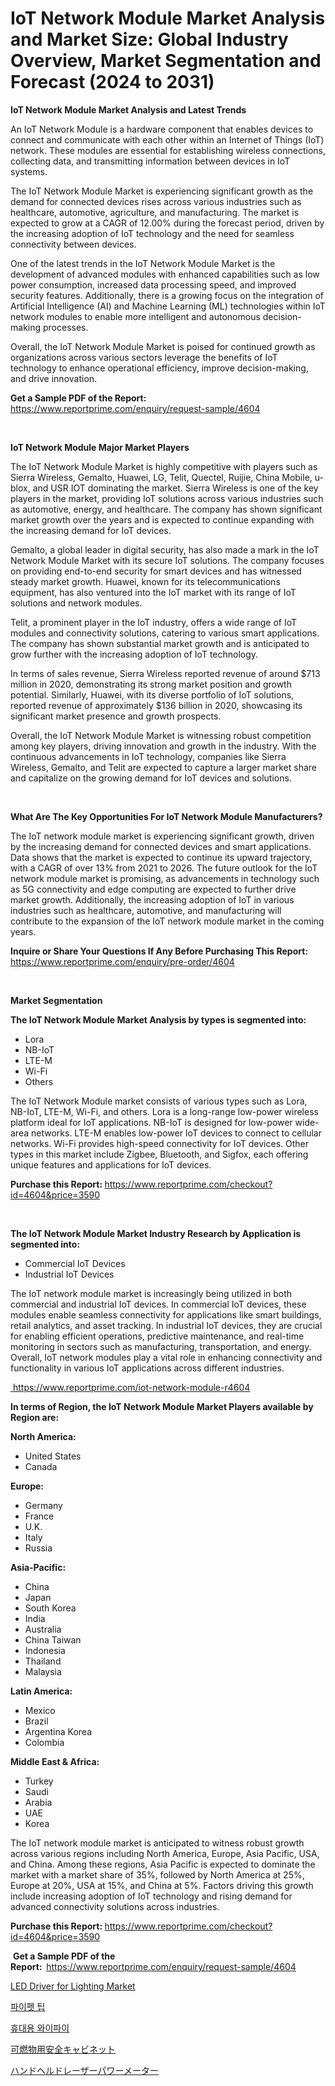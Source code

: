 <p><h1>IoT Network Module Market Analysis and Market Size: Global Industry Overview, Market Segmentation and Forecast (2024 to 2031)</h1></p><p><strong>IoT Network Module Market Analysis and Latest Trends</strong></p>
<p><p>An IoT Network Module is a hardware component that enables devices to connect and communicate with each other within an Internet of Things (IoT) network. These modules are essential for establishing wireless connections, collecting data, and transmitting information between devices in IoT systems.</p><p>The IoT Network Module Market is experiencing significant growth as the demand for connected devices rises across various industries such as healthcare, automotive, agriculture, and manufacturing. The market is expected to grow at a CAGR of 12.00% during the forecast period, driven by the increasing adoption of IoT technology and the need for seamless connectivity between devices.</p><p>One of the latest trends in the IoT Network Module Market is the development of advanced modules with enhanced capabilities such as low power consumption, increased data processing speed, and improved security features. Additionally, there is a growing focus on the integration of Artificial Intelligence (AI) and Machine Learning (ML) technologies within IoT network modules to enable more intelligent and autonomous decision-making processes.</p><p>Overall, the IoT Network Module Market is poised for continued growth as organizations across various sectors leverage the benefits of IoT technology to enhance operational efficiency, improve decision-making, and drive innovation.</p></p>
<p><strong>Get a Sample PDF of the Report:&nbsp;</strong> <a href="https://www.reportprime.com/enquiry/request-sample/4604">https://www.reportprime.com/enquiry/request-sample/4604</a></p>
<p>&nbsp;</p>
<p><strong>IoT Network Module Major Market Players</strong></p>
<p><p>The IoT Network Module Market is highly competitive with players such as Sierra Wireless, Gemalto, Huawei, LG, Telit, Quectel, Ruijie, China Mobile, u-blox, and USR IOT dominating the market. Sierra Wireless is one of the key players in the market, providing IoT solutions across various industries such as automotive, energy, and healthcare. The company has shown significant market growth over the years and is expected to continue expanding with the increasing demand for IoT devices.</p><p>Gemalto, a global leader in digital security, has also made a mark in the IoT Network Module Market with its secure IoT solutions. The company focuses on providing end-to-end security for smart devices and has witnessed steady market growth. Huawei, known for its telecommunications equipment, has also ventured into the IoT market with its range of IoT solutions and network modules.</p><p>Telit, a prominent player in the IoT industry, offers a wide range of IoT modules and connectivity solutions, catering to various smart applications. The company has shown substantial market growth and is anticipated to grow further with the increasing adoption of IoT technology.</p><p>In terms of sales revenue, Sierra Wireless reported revenue of around $713 million in 2020, demonstrating its strong market position and growth potential. Similarly, Huawei, with its diverse portfolio of IoT solutions, reported revenue of approximately $136 billion in 2020, showcasing its significant market presence and growth prospects.</p><p>Overall, the IoT Network Module Market is witnessing robust competition among key players, driving innovation and growth in the industry. With the continuous advancements in IoT technology, companies like Sierra Wireless, Gemalto, and Telit are expected to capture a larger market share and capitalize on the growing demand for IoT devices and solutions.</p></p>
<p>&nbsp;</p>
<p><strong>What Are The Key Opportunities For IoT Network Module Manufacturers?</strong></p>
<p><p>The IoT network module market is experiencing significant growth, driven by the increasing demand for connected devices and smart applications. Data shows that the market is expected to continue its upward trajectory, with a CAGR of over 13% from 2021 to 2026. The future outlook for the IoT network module market is promising, as advancements in technology such as 5G connectivity and edge computing are expected to further drive market growth. Additionally, the increasing adoption of IoT in various industries such as healthcare, automotive, and manufacturing will contribute to the expansion of the IoT network module market in the coming years.</p></p>
<p><strong>Inquire or Share Your Questions If Any Before Purchasing This Report:</strong> <a href="https://www.reportprime.com/enquiry/pre-order/4604">https://www.reportprime.com/enquiry/pre-order/4604</a></p>
<p>&nbsp;</p>
<p><strong>Market Segmentation</strong></p>
<p><strong>The IoT Network Module Market Analysis by types is segmented into:</strong></p>
<p><ul><li>Lora</li><li>NB-IoT</li><li>LTE-M</li><li>Wi-Fi</li><li>Others</li></ul></p>
<p><p>The IoT Network Module market consists of various types such as Lora, NB-IoT, LTE-M, Wi-Fi, and others. Lora is a long-range low-power wireless platform ideal for IoT applications. NB-IoT is designed for low-power wide-area networks. LTE-M enables low-power IoT devices to connect to cellular networks. Wi-Fi provides high-speed connectivity for IoT devices. Other types in this market include Zigbee, Bluetooth, and Sigfox, each offering unique features and applications for IoT devices.</p></p>
<p><strong>Purchase this Report:&nbsp;</strong><a href="https://www.reportprime.com/checkout?id=4604&price=3590">https://www.reportprime.com/checkout?id=4604&price=3590</a></p>
<p>&nbsp;</p>
<p><strong>The IoT Network Module Market Industry Research by Application is segmented into:</strong></p>
<p><ul><li>Commercial IoT Devices</li><li>Industrial IoT Devices</li></ul></p>
<p><p>The IoT network module market is increasingly being utilized in both commercial and industrial IoT devices. In commercial IoT devices, these modules enable seamless connectivity for applications like smart buildings, retail analytics, and asset tracking. In industrial IoT devices, they are crucial for enabling efficient operations, predictive maintenance, and real-time monitoring in sectors such as manufacturing, transportation, and energy. Overall, IoT network modules play a vital role in enhancing connectivity and functionality in various IoT applications across different industries.</p></p>
<p><a href="https://www.reportprime.com/iot-network-module-r4604">&nbsp;https://www.reportprime.com/iot-network-module-r4604</a></p>
<p><strong>In terms of Region, the IoT Network Module Market Players available by Region are:</strong></p>
<p>
    <p> <strong> North America: </strong>
        <ul>
            <li>United States</li>
            <li>Canada</li>
        </ul>
        </p> 
    <p> <strong> Europe: </strong>
        <ul>
            <li>Germany</li>
            <li>France</li>
            <li>U.K.</li>
            <li>Italy</li>
            <li>Russia</li>
        </ul>
        </p> 
    <p> <strong> Asia-Pacific: </strong>
        <ul>
            <li>China</li>
            <li>Japan</li>
            <li>South Korea</li>
            <li>India</li>
            <li>Australia</li>
            <li>China Taiwan</li>
            <li>Indonesia</li>
            <li>Thailand</li>
            <li>Malaysia</li>
        </ul>
        </p> 
    <p> <strong> Latin America: </strong>
        <ul>
            <li>Mexico</li>
            <li>Brazil</li>
            <li>Argentina Korea</li>
            <li>Colombia</li>
        </ul>
        </p> 
    <p> <strong> Middle East & Africa: </strong>
        <ul>
            <li>Turkey</li>
            <li>Saudi</li>
            <li>Arabia</li>
            <li>UAE</li>
            <li>Korea</li>
        </ul>
    </p>
    </p>
<p><p>The IoT network module market is anticipated to witness robust growth across various regions including North America, Europe, Asia Pacific, USA, and China. Among these regions, Asia Pacific is expected to dominate the market with a market share of 35%, followed by North America at 25%, Europe at 20%, USA at 15%, and China at 5%. Factors driving this growth include increasing adoption of IoT technology and rising demand for advanced connectivity solutions across industries.</p></p>
<p><strong>Purchase this Report: </strong><a href="https://www.reportprime.com/checkout?id=4604&price=3590">https://www.reportprime.com/checkout?id=4604&price=3590</a></p>
<p>&nbsp;<strong>Get a Sample PDF of the Report:&nbsp;&nbsp;</strong><a href="https://www.reportprime.com/enquiry/request-sample/4604">https://www.reportprime.com/enquiry/request-sample/4604</a></p>
<p><strong></strong></p>
<p><p><a href="https://github.com/nancykennedykellievqfqt2/Market-Research-Report-List-2/blob/main/led-driver-for-lighting-market.md">LED Driver for Lighting Market</a></p><p><a href="https://github.com/Tristiarton768456/Market-Research-Report-List-1/blob/main/969535978491.md">파이펫 팁</a></p><p><a href="https://medium.com/@obiemante1922/%ED%9C%B4%EB%8C%80%EC%9A%A9-wifi-%EC%8B%9C%EC%9E%A5-%EC%9D%B8%EC%82%AC%EC%9D%B4%ED%8A%B8-%EC%8B%9C%EC%9E%A5-%EB%8F%99%ED%96%A5-%EC%84%B1%EC%9E%A5-2024%EB%85%84%EB%B6%80%ED%84%B0-2031%EB%85%84%EA%B9%8C%EC%A7%80-%EC%98%88%EC%B8%A1%EB%90%9C-%EA%B2%83-3fbdc74ee922">휴대용 와이파이</a></p><p><a href="https://github.com/BrionnaBoyle/Market-Research-Report-List-1/blob/main/283183173660.md">可燃物用安全キャビネット</a></p><p><a href="https://medium.com/@abdielkilback/%E6%90%BA%E5%B8%AF%E7%94%A8%E3%83%AC%E3%83%BC%E3%82%B6%E3%83%BC%E3%83%91%E3%83%AF%E3%83%BC%E3%83%A1%E3%83%BC%E3%82%BF%E3%83%BC%E3%81%AE%E5%B8%82%E5%A0%B4%E3%82%B7%E3%82%A7%E3%82%A2%E3%81%AE%E9%80%B2%E5%8C%96%E3%81%A8%E5%B8%82%E5%A0%B4%E6%88%90%E9%95%B7%E5%8B%95%E5%90%912024%E5%B9%B4%E3%81%8B%E3%82%892031%E5%B9%B4%E3%81%BE%E3%81%A7-f4f8ffa9aa9f">ハンドヘルドレーザーパワーメーター</a></p></p>